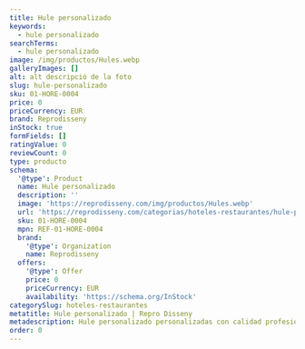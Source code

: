 ```yaml
---
title: Hule personalizado
keywords:
  - hule personalizado
searchTerms:
  - hule personalizado
image: /img/productos/Hules.webp
galleryImages: []
alt: alt descripció de la foto
slug: hule-personalizado
sku: 01-HORE-0004
price: 0
priceCurrency: EUR
brand: Reprodisseny
inStock: true
formFields: []
ratingValue: 0
reviewCount: 0
type: producto
schema:
  '@type': Product
  name: Hule personalizado
  description: ''
  image: 'https://reprodisseny.com/img/productos/Hules.webp'
  url: 'https://reprodisseny.com/categorias/hoteles-restaurantes/hule-personalizado'
  sku: 01-HORE-0004
  mpn: REF-01-HORE-0004
  brand:
    '@type': Organization
    name: Reprodisseny
  offers:
    '@type': Offer
    price: 0
    priceCurrency: EUR
    availability: 'https://schema.org/InStock'
categorySlug: hoteles-restaurantes
metatitle: Hule personalizado | Repro Disseny
metadescription: Hule personalizado personalizadas con calidad profesional en Cataluña.
order: 0
---
```


